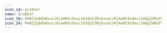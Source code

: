 ```yaml
---
icon_id: grabber
name: Grabber
icon_16: PHN2ZyB4bWxucz0iaHR0cDovL3d3dy53My5vcmcvMjAwMC9zdmciIHdpZHRoPSIxNiIgaGVpZ2h0PSIxNiIgdmlld0JveD0iMCAwIDE2IDE2Ij48cGF0aCBmaWxsLXJ1bGU9ImV2ZW5vZGQiIGQ9Ik0xMCAxM2ExIDEgMCAxMDAtMiAxIDEgMCAwMDAgMnptLTQgMGExIDEgMCAxMDAtMiAxIDEgMCAwMDAgMnptMS01YTEgMSAwIDExLTIgMCAxIDEgMCAwMTIgMHptMyAxYTEgMSAwIDEwMC0yIDEgMSAwIDAwMCAyem0xLTVhMSAxIDAgMTEtMiAwIDEgMSAwIDAxMiAwek02IDVhMSAxIDAgMTAwLTIgMSAxIDAgMDAwIDJ6Ii8+PC9zdmc+
icon_24: PHN2ZyB4bWxucz0iaHR0cDovL3d3dy53My5vcmcvMjAwMC9zdmciIHdpZHRoPSIyNCIgaGVpZ2h0PSIyNCIgdmlld0JveD0iMCAwIDI0IDI0Ij48cGF0aCBmaWxsLXJ1bGU9ImV2ZW5vZGQiIGQ9Ik0xNSAxOGExIDEgMCAxMDAtMiAxIDEgMCAwMDAgMnptMS02YTEgMSAwIDExLTIgMCAxIDEgMCAwMTIgMHptLTcgNmExIDEgMCAxMDAtMiAxIDEgMCAwMDAgMnptMC01YTEgMSAwIDEwMC0yIDEgMSAwIDAwMCAyem03LTZhMSAxIDAgMTEtMiAwIDEgMSAwIDAxMiAwek05IDhhMSAxIDAgMTAwLTIgMSAxIDAgMDAwIDJ6Ii8+PC9zdmc+
---
```

